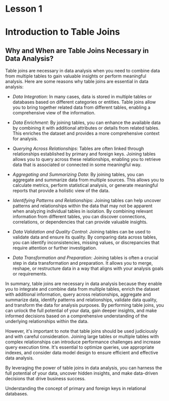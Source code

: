 # Lesson 1
# Introduction to Table Joins

## Why and When are Table Joins Necessary in Data Analysis?
Table joins are necessary in data analysis when you need to combine data from multiple tables to gain valuable insights or perform meaningful analysis. Here are some reasons why table joins are essential in data analysis:

- *Data Integration*: In many cases, data is stored in multiple tables or databases based on different categories or entities. Table joins allow you to bring together related data from different tables, enabling a comprehensive view of the information.

- *Data Enrichment*: By joining tables, you can enhance the available data by combining it with additional attributes or details from related tables. This enriches the dataset and provides a more comprehensive context for analysis.

- *Querying Across Relationships*: Tables are often linked through relationships established by primary and foreign keys. Joining tables allows you to query across these relationships, enabling you to retrieve data that is associated or connected in some meaningful way.

- *Aggregating and Summarizing Data*: By joining tables, you can aggregate and summarize data from multiple sources. This allows you to calculate metrics, perform statistical analysis, or generate meaningful reports that provide a holistic view of the data.

- *Identifying Patterns and Relationships*: Joining tables can help uncover patterns and relationships within the data that may not be apparent when analyzing individual tables in isolation. By combining relevant information from different tables, you can discover connections, correlations, or dependencies that can provide valuable insights.

- *Data Validation and Quality Control*: Joining tables can be used to validate data and ensure its quality. By comparing data across tables, you can identify inconsistencies, missing values, or discrepancies that require attention or further investigation.

- *Data Transformation and Preparation*: Joining tables is often a crucial step in data transformation and preparation. It allows you to merge, reshape, or restructure data in a way that aligns with your analysis goals or requirements.

In summary, table joins are necessary in data analysis because they enable you to integrate and combine data from multiple tables, enrich the dataset with additional information, query across relationships, aggregate and summarize data, identify patterns and relationships, validate data quality, and transform the data for analysis purposes. By performing table joins, you can unlock the full potential of your data, gain deeper insights, and make informed decisions based on a comprehensive understanding of the underlying relationships within the data.

However, it's important to note that table joins should be used judiciously and with careful consideration. Joining large tables or multiple tables with complex relationships can introduce performance challenges and increase query execution time. It's essential to optimize queries, use appropriate indexes, and consider data model design to ensure efficient and effective data analysis.

By leveraging the power of table joins in data analysis, you can harness the full potential of your data, uncover hidden insights, and make data-driven decisions that drive business success.










Understanding the concept of primary and foreign keys in relational databases.